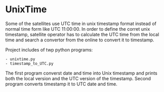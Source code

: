 # UnixTime

Some of the satellites use UTC time in unix timestamp format instead of normal time form like UTC 11:00:00. In order to define the corret unix timestamp, satellite operator has to calculate the UTC time from the local time and search a convertor from the online to convert it to timestamp.


Project includes of twp python programs:

    - unixtime.py
    - timestamp_to_UTC.py

The first program converst date and time into Unix timestamp and prints both the local version and the UTC version of the timestamp. Second program converts timestamp it to UTC date and time.
